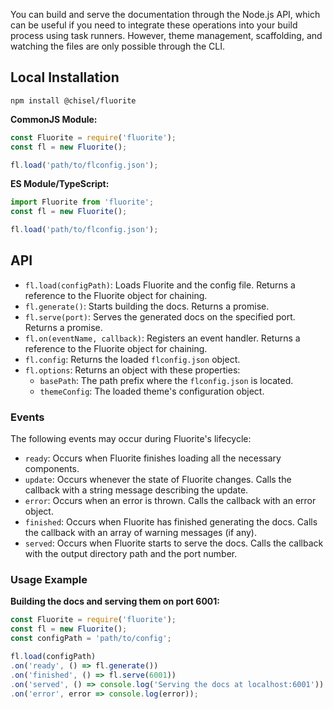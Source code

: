You can build and serve the documentation through the Node.js API, which can be useful if you need to integrate these operations into your build process using task runners. However, theme management, scaffolding, and watching the files are only possible through the CLI.

## Local Installation

```
npm install @chisel/fluorite
```

**CommonJS Module:**
```js
const Fluorite = require('fluorite');
const fl = new Fluorite();

fl.load('path/to/flconfig.json');
```

**ES Module/TypeScript:**
```ts
import Fluorite from 'fluorite';
const fl = new Fluorite();

fl.load('path/to/flconfig.json');
```

## API

  - `fl.load(configPath)`: Loads Fluorite and the config file. Returns a reference to the Fluorite object for chaining.
  - `fl.generate()`: Starts building the docs. Returns a promise.
  - `fl.serve(port)`: Serves the generated docs on the specified port. Returns a promise.
  - `fl.on(eventName, callback)`: Registers an event handler. Returns a reference to the Fluorite object for chaining.
  - `fl.config`: Returns the loaded `flconfig.json` object.
  - `fl.options`: Returns an object with these properties:
    - `basePath`: The path prefix where the `flconfig.json` is located.
    - `themeConfig`: The loaded theme's configuration object.

### Events

The following events may occur during Fluorite's lifecycle:
  - `ready`: Occurs when Fluorite finishes loading all the necessary components.
  - `update`: Occurs whenever the state of Fluorite changes. Calls the callback with a string message describing the update.
  - `error`: Occurs when an error is thrown. Calls the callback with an error object.
  - `finished`: Occurs when Fluorite has finished generating the docs. Calls the callback with an array of warning messages (if any).
  - `served`: Occurs when Fluorite starts to serve the docs. Calls the callback with the output directory path and the port number.

### Usage Example

**Building the docs and serving them on port 6001:**
```js
const Fluorite = require('fluorite');
const fl = new Fluorite();
const configPath = 'path/to/config';

fl.load(configPath)
.on('ready', () => fl.generate())
.on('finished', () => fl.serve(6001))
.on('served', () => console.log('Serving the docs at localhost:6001'))
.on('error', error => console.log(error));
```
